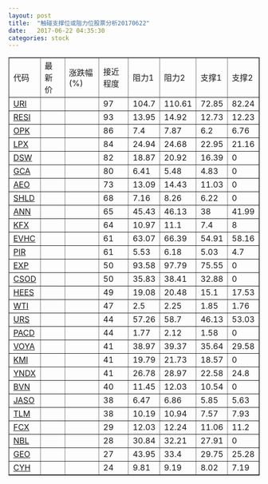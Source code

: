 ```yaml
---
layout: post
title:  "触碰支撑位或阻力位股票分析20170622"
date:   2017-06-22 04:35:30
categories: stock
---
```

<script type="text/javascript">
var stockList = []
stockList.push('gb_uri');
stockList.push('gb_resi');
stockList.push('gb_opk');
stockList.push('gb_lpx');
stockList.push('gb_dsw');
stockList.push('gb_gca');
stockList.push('gb_aeo');
stockList.push('gb_shld');
stockList.push('gb_ann');
stockList.push('gb_kfx');
stockList.push('gb_evhc');
stockList.push('gb_pir');
stockList.push('gb_exp');
stockList.push('gb_csod');
stockList.push('gb_hees');
stockList.push('gb_wti');
stockList.push('gb_urs');
stockList.push('gb_pacd');
stockList.push('gb_voya');
stockList.push('gb_kmi');
stockList.push('gb_yndx');
stockList.push('gb_bvn');
stockList.push('gb_jaso');
stockList.push('gb_tlm');
stockList.push('gb_fcx');
stockList.push('gb_nbl');
stockList.push('gb_geo');
stockList.push('gb_cyh');
</script>
<table border="1">
 <tr>
 <td>代码</td>
 <td>最新价</td>
 <td>涨跌幅(%)</td>
 <td>接近程度</td>
 <td>阻力1</td>
 <td>阻力2</td>
 <td>支撑1</td>
 <td>支撑2</td>
</tr>
  <tr id="uri" class="red">
  <td><a href="http://stock.finance.sina.com.cn/usstock/quotes/URI.html" target="_blank">URI</a></td><td></td><td></td><td>97</td><td>104.7</td><td>110.61</td><td>72.85</td><td>82.24</td></tr>
  <tr id="resi" class="green">
  <td><a href="http://stock.finance.sina.com.cn/usstock/quotes/RESI.html" target="_blank">RESI</a></td><td></td><td></td><td>93</td><td>13.95</td><td>14.92</td><td>12.73</td><td>12.23</td></tr>
  <tr id="opk" class="green">
  <td><a href="http://stock.finance.sina.com.cn/usstock/quotes/OPK.html" target="_blank">OPK</a></td><td></td><td></td><td>86</td><td>7.4</td><td>7.87</td><td>6.2</td><td>6.76</td></tr>
  <tr id="lpx" class="red">
  <td><a href="http://stock.finance.sina.com.cn/usstock/quotes/LPX.html" target="_blank">LPX</a></td><td></td><td></td><td>84</td><td>24.94</td><td>24.68</td><td>22.95</td><td>21.16</td></tr>
  <tr id="dsw" class="green">
  <td><a href="http://stock.finance.sina.com.cn/usstock/quotes/DSW.html" target="_blank">DSW</a></td><td></td><td></td><td>82</td><td>18.87</td><td>20.92</td><td>16.39</td><td>0</td></tr>
  <tr id="gca" class="green">
  <td><a href="http://stock.finance.sina.com.cn/usstock/quotes/GCA.html" target="_blank">GCA</a></td><td></td><td></td><td>80</td><td>6.41</td><td>5.48</td><td>4.83</td><td>0</td></tr>
  <tr id="aeo" class="green">
  <td><a href="http://stock.finance.sina.com.cn/usstock/quotes/AEO.html" target="_blank">AEO</a></td><td></td><td></td><td>73</td><td>13.09</td><td>14.43</td><td>11.03</td><td>0</td></tr>
  <tr id="shld" class="green">
  <td><a href="http://stock.finance.sina.com.cn/usstock/quotes/SHLD.html" target="_blank">SHLD</a></td><td></td><td></td><td>68</td><td>7.16</td><td>8.26</td><td>6.22</td><td>0</td></tr>
  <tr id="ann" class="red">
  <td><a href="http://stock.finance.sina.com.cn/usstock/quotes/ANN.html" target="_blank">ANN</a></td><td></td><td></td><td>65</td><td>45.43</td><td>46.13</td><td>38</td><td>41.99</td></tr>
  <tr id="kfx" class="green">
  <td><a href="http://stock.finance.sina.com.cn/usstock/quotes/KFX.html" target="_blank">KFX</a></td><td></td><td></td><td>64</td><td>10.97</td><td>11.1</td><td>7.4</td><td>8</td></tr>
  <tr id="evhc" class="green">
  <td><a href="http://stock.finance.sina.com.cn/usstock/quotes/EVHC.html" target="_blank">EVHC</a></td><td></td><td></td><td>61</td><td>63.07</td><td>66.39</td><td>54.91</td><td>58.16</td></tr>
  <tr id="pir" class="green">
  <td><a href="http://stock.finance.sina.com.cn/usstock/quotes/PIR.html" target="_blank">PIR</a></td><td></td><td></td><td>61</td><td>5.53</td><td>6.18</td><td>5.03</td><td>4.7</td></tr>
  <tr id="exp" class="red">
  <td><a href="http://stock.finance.sina.com.cn/usstock/quotes/EXP.html" target="_blank">EXP</a></td><td></td><td></td><td>50</td><td>93.58</td><td>97.79</td><td>75.55</td><td>0</td></tr>
  <tr id="csod" class="red">
  <td><a href="http://stock.finance.sina.com.cn/usstock/quotes/CSOD.html" target="_blank">CSOD</a></td><td></td><td></td><td>50</td><td>35.83</td><td>38.41</td><td>32.88</td><td>0</td></tr>
  <tr id="hees" class="green">
  <td><a href="http://stock.finance.sina.com.cn/usstock/quotes/HEES.html" target="_blank">HEES</a></td><td></td><td></td><td>49</td><td>19.08</td><td>20.48</td><td>15.1</td><td>17.53</td></tr>
  <tr id="wti" class="green">
  <td><a href="http://stock.finance.sina.com.cn/usstock/quotes/WTI.html" target="_blank">WTI</a></td><td></td><td></td><td>47</td><td>2.5</td><td>2.25</td><td>1.85</td><td>1.76</td></tr>
  <tr id="urs" class="green">
  <td><a href="http://stock.finance.sina.com.cn/usstock/quotes/URS.html" target="_blank">URS</a></td><td></td><td></td><td>44</td><td>57.26</td><td>58.7</td><td>46.13</td><td>53.03</td></tr>
  <tr id="pacd" class="red">
  <td><a href="http://stock.finance.sina.com.cn/usstock/quotes/PACD.html" target="_blank">PACD</a></td><td></td><td></td><td>44</td><td>1.77</td><td>2.12</td><td>1.58</td><td>0</td></tr>
  <tr id="voya" class="green">
  <td><a href="http://stock.finance.sina.com.cn/usstock/quotes/VOYA.html" target="_blank">VOYA</a></td><td></td><td></td><td>41</td><td>38.97</td><td>39.37</td><td>35.64</td><td>29.58</td></tr>
  <tr id="kmi" class="green">
  <td><a href="http://stock.finance.sina.com.cn/usstock/quotes/KMI.html" target="_blank">KMI</a></td><td></td><td></td><td>41</td><td>19.79</td><td>21.73</td><td>18.57</td><td>0</td></tr>
  <tr id="yndx" class="red">
  <td><a href="http://stock.finance.sina.com.cn/usstock/quotes/YNDX.html" target="_blank">YNDX</a></td><td></td><td></td><td>41</td><td>26.78</td><td>28.97</td><td>22.58</td><td>24.8</td></tr>
  <tr id="bvn" class="green">
  <td><a href="http://stock.finance.sina.com.cn/usstock/quotes/BVN.html" target="_blank">BVN</a></td><td></td><td></td><td>40</td><td>11.45</td><td>12.03</td><td>10.54</td><td>0</td></tr>
  <tr id="jaso" class="red">
  <td><a href="http://stock.finance.sina.com.cn/usstock/quotes/JASO.html" target="_blank">JASO</a></td><td></td><td></td><td>38</td><td>6.47</td><td>6.86</td><td>5.85</td><td>5.63</td></tr>
  <tr id="tlm" class="green">
  <td><a href="http://stock.finance.sina.com.cn/usstock/quotes/TLM.html" target="_blank">TLM</a></td><td></td><td></td><td>38</td><td>10.19</td><td>10.94</td><td>7.57</td><td>7.93</td></tr>
  <tr id="fcx" class="green">
  <td><a href="http://stock.finance.sina.com.cn/usstock/quotes/FCX.html" target="_blank">FCX</a></td><td></td><td></td><td>29</td><td>12.03</td><td>12.24</td><td>11.06</td><td>11.2</td></tr>
  <tr id="nbl" class="green">
  <td><a href="http://stock.finance.sina.com.cn/usstock/quotes/NBL.html" target="_blank">NBL</a></td><td></td><td></td><td>28</td><td>30.84</td><td>32.21</td><td>27.91</td><td>0</td></tr>
  <tr id="geo" class="green">
  <td><a href="http://stock.finance.sina.com.cn/usstock/quotes/GEO.html" target="_blank">GEO</a></td><td></td><td></td><td>27</td><td>43.95</td><td>33.4</td><td>29.75</td><td>25.28</td></tr>
  <tr id="cyh" class="red">
  <td><a href="http://stock.finance.sina.com.cn/usstock/quotes/CYH.html" target="_blank">CYH</a></td><td></td><td></td><td>24</td><td>9.81</td><td>9.19</td><td>8.02</td><td>7.19</td></tr>
</table>
